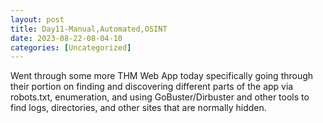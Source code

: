 ```yaml
---
layout: post
title: Day11-Manual,Automated,OSINT 
date: 2023-08-22-08-04-10
categories: [Uncategorized]
---
```


Went through some more THM Web App today specifically going through their portion on finding and discovering different parts of the app via robots.txt, enumeration, and using GoBuster/Dirbuster and other tools to find logs, directories, and other sites that are normally hidden.

